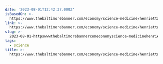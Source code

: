 ```yaml
---
date: '2023-08-01T12:42:37.000Z'
isBasedOn: >-
  https://www.thebaltimorebanner.com/economy/science-medicine/henrietta-lacks-settlement-compensation-stolen-cells-biotech-company-JNCPZLQGEZENPCHLR643GKBBGA/
link: >-
  https://www.thebaltimorebanner.com/economy/science-medicine/henrietta-lacks-settlement-compensation-stolen-cells-biotech-company-JNCPZLQGEZENPCHLR643GKBBGA/
slug: >-
  2023-08-01-httpswwwthebaltimorebannercomeconomyscience-medicinehenrietta-lacks-settlement-compensation-stolen-cells-biotech-company-jncpzlqgezenpchlr643gkbbga
tags:
  - science
title: >-
  https://www.thebaltimorebanner.com/economy/science-medicine/henrietta-lacks-settlement-compensation-stolen-cells-biotech-company-JNCPZLQGEZENPCHLR643GKBBGA/
---
```


